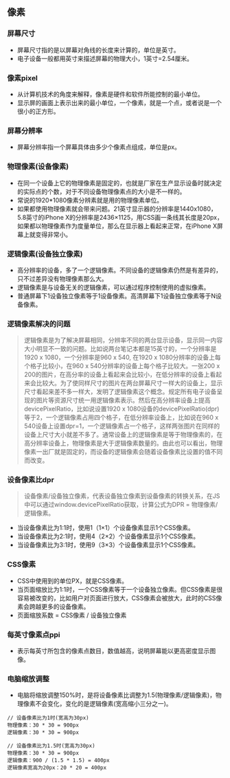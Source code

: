 ## 像素
### 屏幕尺寸
- 屏幕尺寸指的是以屏幕对角线的长度来计算的，单位是英寸。
- 电子设备一般都用英寸来描述屏幕的物理大小，1英寸=2.54厘米。
### 像素pixel
- 从计算机技术的角度来解释，像素是硬件和软件所能控制的最小单位。
- 显示屏的画面上表示出来的最小单位，一个像素，就是一个点，或者说是一个很小的正方形。
### 屏幕分辨率
- 屏幕分辨率指一个屏幕具体由多少个像素点组成，单位是px。
### 物理像素(设备像素)
- 在同一个设备上它的物理像素是固定的，也就是厂家在生产显示设备时就决定的实际点的个数，对于不同设备物理像素点的大小是不一样的。
- 常说的1920*1080像素分辨素就是用的物理像素单位。
- 如果都使用物理像素就会带来问题。21英寸显示器的分辨率是1440x1080，5.8英寸的iPhone X的分辨率是2436×1125，用CSS画一条线其长度是20px，如果都以物理像素作为度量单位，那么在显示器上看起来正常，在iPhone X屏幕上就变得非常小。
### 逻辑像素(设备独立像素)
- 高分辨率的设备，多了一个逻辑像素。不同设备的逻辑像素仍然是有差异的，只不过差异没有物理像素那么大。
- 逻辑像素是与设备无关的逻辑像素，可以通过程序控制使用的虚拟像素。
- 普通屏幕下1设备独立像素等于1设备像素。高清屏幕下1设备独立像素等于N设备像素。
### 逻辑像素解决的问题
> 逻辑像素是为了解决屏幕相同，分辨率不同的两台显示设备，显示同一内容大小明显不一致的问题。比如说两台笔记本都是15英寸的，一个分辨率是1920 x 1080，一个分辨率是960 x 540, 在1920 x 1080分辨率的设备上每个格子比较小，在960 x 540分辨率的设备上每个格子比较大。一张200 x 200的图片，在高分率的设备上看起来会比较小，在低分辨率的设备上看起来会比较大。为了使同样尺寸的图片在两台屏幕尺寸一样大的设备上，显示尺寸看起来差不多一样大，发明了逻辑像素这个概念。规定所有电子设备呈现的图片等资源尺寸统一用逻辑像素表示。然后在高分辨率设备上提高devicePixelRatio，比如说设置1920 x 1080设备的devicePixelRatio(dpr)等于2，一个逻辑像素占用四个格子，在低分辨率设备上，比如说在960 x 540设备上设置dpr=1，一个逻辑像素占一个格子，这样两张图片在同样的设备上尺寸大小就差不多了。通常设备上的逻辑像素是等于物理像素的，在高分辨率设备上，物理像素是大于逻辑像素数量的。由此也可以看出，物理像素一出厂就是固定的，而设备的逻辑像素会随着设备像素比设置的值不同而改变。

### 设备像素比dpr
> 设备像素/设备独立像素，代表设备独立像素到设备像素的转换关系，在JS中可以通过window.devicePixelRatio获取，计算公式为DPR = 物理像素/逻辑像素。

- 当设备像素比为1:1时，使用1（1×1）个设备像素显示1个CSS像素。
- 当设备像素比为2:1时，使用4（2×2）个设备像素显示1个CSS像素。
- 当设备像素比为3:1时，使用9（3×3）个设备像素显示1个CSS像素。
### CSS像素
- CSS中使用到的单位PX，就是CSS像素。
- 当页面缩放比为1:1时，一个CSS像素等于一个设备独立像素。但CSS像素是很容易被改变的，比如用户对页面进行放大，CSS像素会被放大，此时的CSS像素会跨越更多的设备像素。
- 页面缩放系数 = CSS像素 / 设备独立像素
### 每英寸像素点ppi
- 表示每英寸所包含的像素点数目，数值越高，说明屏幕能以更高密度显示图像。
### 电脑缩放调整
- 电脑将缩放调整150%时，是将设备像素比调整为1.5(物理像素/逻辑像素)，物理像素不会变化，变化的是逻辑像素(宽高缩小三分之一)。
```
// 设备像素比为1时(宽高为30px)
物理像素：30 * 30 = 900px
逻辑像素：30 * 30 = 900px

// 设备像素比为1.5时(宽高为30px)
物理像素：30 * 30 = 900px
逻辑像素：900 / (1.5 * 1.5) = 400px
逻辑像素宽高为20px：20 * 20 = 400px
```